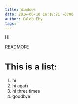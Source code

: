 ```yaml
---
title: Windows
date: 2016-06-10 16:16:21 -0700
author: Caleb Eby
tags: 
---
```


Hi

READMORE

# This is a list:
1. hi
2. hi again
3. hi three times
4. goodbye
